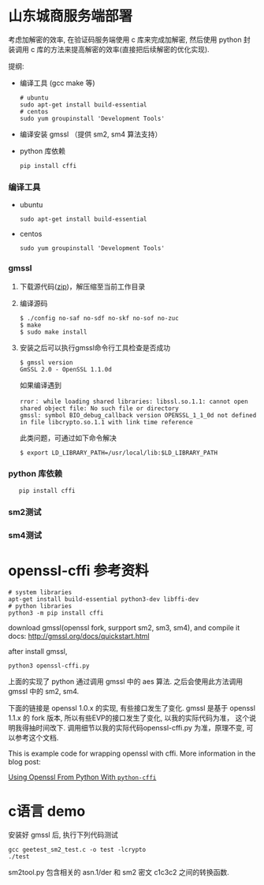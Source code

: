 # 山东城商服务端部署

考虑加解密的效率, 在验证码服务端使用 c 库来完成加解密, 然后使用
python 封装调用 c 库的方法来提高解密的效率(直接把后续解密的优化实现).

提纲:

  - 编译工具 (gcc make 等)
            
        # ubuntu
        sudo apt-get install build-essential
        # centos
        sudo yum groupinstall 'Development Tools'
        
  - 编译安装 gmssl （提供 sm2, sm4 算法支持）
  - python 库依赖

        pip install cffi

### 编译工具
  - ubuntu
    
        sudo apt-get install build-essential
  - centos
    
        sudo yum groupinstall 'Development Tools'

### gmssl


1. 下载源代码([zip])，解压缩至当前工作目录
2. 编译源码

       $ ./config no-saf no-sdf no-skf no-sof no-zuc
       $ make
       $ sudo make install

3. 安装之后可以执行gmssl命令行工具检查是否成功

       $ gmssl version
       GmSSL 2.0 - OpenSSL 1.1.0d
       
    如果编译遇到

       rror： while loading shared libraries: libssl.so.1.1: cannot open shared object file: No such file or directory
       gmssl: symbol BIO_debug_callback version OPENSSL_1_1_0d not defined in file libcrypto.so.1.1 with link time reference

    此类问题，可通过如下命令解决

       $ export LD_LIBRARY_PATH=/usr/local/lib:$LD_LIBRARY_PATH


###  python 库依赖

       pip install cffi



   [zip]: <https://github.com/guanzhi/GmSSL/archive/master.zip>
   
   
###  sm2测试



###  sm4测试

















openssl-cffi 参考资料
========================


    # system libraries
    apt-get install build-essential python3-dev libffi-dev
    # python libraries
    python3 -m pip install cffi


download gmssl(openssl fork, surpport sm2, sm3, sm4), and compile it
docs: http://gmssl.org/docs/quickstart.html

after install gmssl,

    python3 openssl-cffi.py


上面的实现了 python 通过调用 gmssl 中的 aes 算法. 之后会使用此方法调用gmssl 中的 sm2, sm4.



下面的链接是 openssl 1.0.x 的实现, 有些接口发生了变化.
gmssl 是基于 openssl 1.1.x 的 fork 版本, 所以有些EVP的接口发生了变化, 以我的实际代码为准， 这个说明我得抽时间改下.
调用细节以我的实际代码openssl-cffi.py 为准，原理不变, 可以参考这个文档.

This is example code for wrapping openssl with cffi. More information in the blog post:

[Using Openssl From Python With `python-cffi`](https://gist.github.com/vishvananda/980132c0970f8621bb3c)



c语言 demo
====================================

安装好 gmssl 后,  执行下列代码测试

    gcc geetest_sm2_test.c -o test -lcrypto
    ./test


sm2tool.py 包含相关的 asn.1/der 和 sm2 密文 c1c3c2 之间的转换函数.
